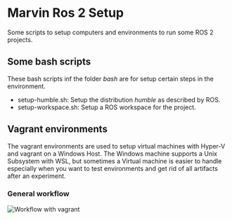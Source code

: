 # Marvin Ros 2 Setup

Some scripts to setup computers and environments to run some ROS 2 projects.

## Some bash scripts

These bash scripts inf the folder *bash* are for setup certain steps in the environment.

* setup-humble.sh: Setup the distribution *humble* as described by ROS.
* setup-workspace.sh: Setup a ROS workspace for the project.

## Vagrant environments

The vagrant environments are used to setup virtual machines with Hyper-V and vagrant on a Windows Host.
The Windows machine supports a Unix Subsystem with WSL, but sometimes a Virtual machine is easier to handle
especially when you want to test environments and get rid of all artifacts after an experiment.

### General workflow

<!-- 
``` plantuml

@startuml

:Setup a basic virtual machine with
the base installation need to start 
developing.;
:Generate a local **base box** from that 
virtual machine.
Virtual machine is obsolete afterwards.;
:Setup a development environment based 
on the intermediate **base box**.
This can be easier iterated;

@enduml

``` -->

![Workflow with vagrant](doc/vagrant-workflow.png)